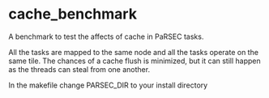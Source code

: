 # cache_benchmark
A benchmark to test the affects of cache in PaRSEC tasks.

All the tasks are mapped to the same node and all the tasks operate
on the same tile. The chances of a cache flush is minimized, but it
can still happen as the threads can steal from one another.

In the makefile change PARSEC_DIR to your install directory


